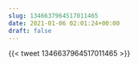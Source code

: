 ```yaml
---
slug: 1346637964517011465
date: 2021-01-06 02:01:24+00:00
draft: false
---
```


{{< tweet 1346637964517011465 >}}
